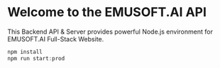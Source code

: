 # Welcome to the EMUSOFT.AI API

This Backend API & Server provides powerful Node.js environment for EMUSOFT.AI Full-Stack Website.

```javascript
npm install
npm run start:prod
```
